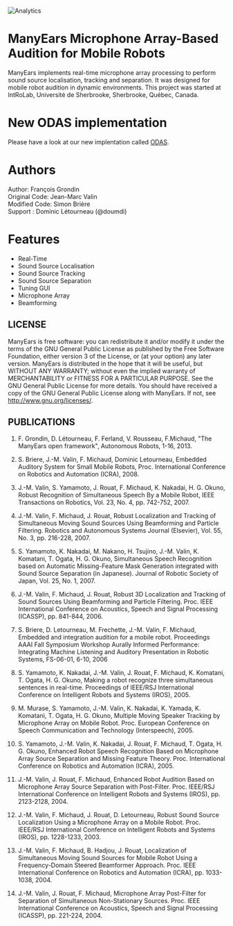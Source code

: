 ![Analytics](https://ga-beacon-279122.nn.r.appspot.com/UA-27707792-3/github-main?pixel) 

# ManyEars Microphone Array-Based Audition for Mobile Robots

ManyEars implements real-time microphone array processing to perform sound source localisation, tracking and separation. It was designed for mobile robot audition in dynamic environments. This project was started at IntRoLab, Université de Sherbrooke, Sherbrooke, Québec, Canada.

# New ODAS implementation

Please have a look at our new implentation called [ODAS](https://github.com/introlab/odas).

# Authors

Author: François Grondin                                                    
Original Code: Jean-Marc Valin                                              
Modified Code: Simon Brière                                                 
Support : Dominic Létourneau (@doumdi)

# Features

* Real-Time
* Sound Source Localisation
* Sound Source Tracking
* Sound Source Separation
* Tuning GUI
* Microphone Array
* Beamforming

LICENSE                                                                     
-------

ManyEars is free software: you can redistribute it and/or modify it under the terms of the GNU General Public License as published by the Free Software Foundation, either version 3 of the License, or (at your option) any later version. ManyEars is distributed in the hope that it will be useful, but WITHOUT ANY WARRANTY; without even the implied warranty of MERCHANTABILITY or FITNESS FOR A PARTICULAR PURPOSE. See the GNU General Public License for more details. You should have received a copy of the GNU General Public License along with ManyEars. If not, see http://www.gnu.org/licenses/. 

PUBLICATIONS
------------

1) F. Grondin, D. Létourneau, F. Ferland, V. Rousseau, F.Michaud, "The ManyEars open framework", Autonomous Robots, 1-16, 2013.

2) S. Briere, J.-M. Valin, F. Michaud, Dominic Letourneau, Embedded Auditory System for Small Mobile Robots, Proc. International Conference on Robotics and Automation (ICRA), 2008.

3) J.-M. Valin, S. Yamamoto, J. Rouat, F. Michaud, K. Nakadai, H. G. Okuno, Robust Recognition of Simultaneous Speech By a Mobile Robot, IEEE Transactions on Robotics, Vol. 23, No. 4, pp. 742-752, 2007.

4) J.-M. Valin, F. Michaud, J. Rouat, Robust Localization and Tracking of Simultaneous Moving Sound Sources Using Beamforming and Particle Filtering. Robotics and Autonomous Systems Journal (Elsevier), Vol. 55, No. 3, pp. 216-228, 2007.                            

5) S. Yamamoto, K. Nakadai, M. Nakano, H. Tsujino, J.-M. Valin, K. Komatani, T. Ogata, H. G. Okuno, Simultaneous Speech Recognition based on Automatic Missing-Feature Mask Generation integrated with Sound Source Separation (in Japanese). Journal of Robotic Society of Japan, Vol. 25, No. 1, 2007. 

6) J.-M. Valin, F. Michaud, J. Rouat, Robust 3D Localization and Tracking of Sound Sources Using Beamforming and Particle Filtering. Proc. IEEE International Conference on Acoustics, Speech and Signal Processing (ICASSP), pp. 841-844, 2006.                          

7) S. Briere, D. Letourneau, M. Frechette, J.-M. Valin, F. Michaud, Embedded and integration audition for a mobile robot. Proceedings AAAI Fall Symposium Workshop Aurally Informed Performance: Integrating Machine Listening and Auditory Presentation in Robotic Systems, FS-06-01, 6-10, 2006

8) S. Yamamoto, K. Nakadai, J.-M. Valin, J. Rouat, F. Michaud, K. Komatani, T. Ogata, H. G. Okuno, Making a robot recognize three simultaneous sentences in real-time. Proceedings of IEEE/RSJ International Conference on Intelligent Robots and Systems (IROS), 2005.  

9) M. Murase, S. Yamamoto, J.-M. Valin, K. Nakadai, K. Yamada, K. Komatani, T. Ogata, H. G. Okuno, Multiple Moving Speaker Tracking by Microphone Array on Mobile Robot. Proc. European Conference on Speech Communication and Technology (Interspeech), 2005.                

10) S. Yamamoto, J.-M. Valin, K. Nakadai, J. Rouat, F. Michaud, T. Ogata, H. G. Okuno, Enhanced Robot Speech Recognition Based on Microphone Array Source Separation and Missing Feature Theory. Proc. International Conference on Robotics and Automation (ICRA), 2005. 

11) J.-M. Valin, J. Rouat, F. Michaud, Enhanced Robot Audition Based on Microphone Array Source Separation with Post-Filter. Proc. IEEE/RSJ International Conference on Intelligent Robots and Systems (IROS), pp. 2123-2128, 2004.                                       

12) J.-M. Valin, F. Michaud, J. Rouat, D. Letourneau, Robust Sound Source Localization Using a Microphone Array on a Mobile Robot. Proc. IEEE/RSJ International Conference on Intelligent Robots and Systems (IROS), pp. 1228-1233, 2003.

13) J.-M. Valin, F. Michaud, B. Hadjou, J. Rouat, Localization of Simultaneous Moving Sound Sources for Mobile Robot Using a Frequency-Domain Steered Beamformer Approach. Proc. IEEE International Conference on Robotics and Automation (ICRA), pp. 1033-1038, 2004.                             

14) J.-M. Valin, J. Rouat, F. Michaud, Microphone Array Post-Filter for Separation of Simultaneous Non-Stationary Sources. Proc. IEEE International Conference on Acoustics, Speech and Signal Processing (ICASSP), pp. 221-224, 2004. 
